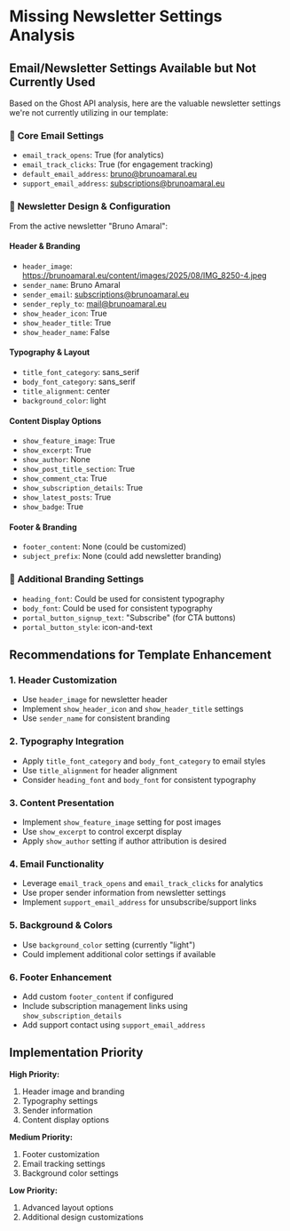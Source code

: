 # Missing Newsletter Settings Analysis

## Email/Newsletter Settings Available but Not Currently Used

Based on the Ghost API analysis, here are the valuable newsletter settings we're not currently utilizing in our template:

### 📧 **Core Email Settings**
- `email_track_opens`: True (for analytics)
- `email_track_clicks`: True (for engagement tracking)
- `default_email_address`: bruno@brunoamaral.eu
- `support_email_address`: subscriptions@brunoamaral.eu

### 📰 **Newsletter Design & Configuration**
From the active newsletter "Bruno Amaral":

#### **Header & Branding**
- `header_image`: https://brunoamaral.eu/content/images/2025/08/IMG_8250-4.jpeg
- `sender_name`: Bruno Amaral
- `sender_email`: subscriptions@brunoamaral.eu
- `sender_reply_to`: mail@brunoamaral.eu
- `show_header_icon`: True
- `show_header_title`: True
- `show_header_name`: False

#### **Typography & Layout**
- `title_font_category`: sans_serif
- `body_font_category`: sans_serif
- `title_alignment`: center
- `background_color`: light

#### **Content Display Options**
- `show_feature_image`: True
- `show_excerpt`: True
- `show_author`: None
- `show_post_title_section`: True
- `show_comment_cta`: True
- `show_subscription_details`: True
- `show_latest_posts`: True
- `show_badge`: True

#### **Footer & Branding**
- `footer_content`: None (could be customized)
- `subject_prefix`: None (could add newsletter branding)

### 🎨 **Additional Branding Settings**
- `heading_font`: Could be used for consistent typography
- `body_font`: Could be used for consistent typography
- `portal_button_signup_text`: "Subscribe" (for CTA buttons)
- `portal_button_style`: icon-and-text

## Recommendations for Template Enhancement

### 1. **Header Customization**
- Use `header_image` for newsletter header
- Implement `show_header_icon` and `show_header_title` settings
- Use `sender_name` for consistent branding

### 2. **Typography Integration**
- Apply `title_font_category` and `body_font_category` to email styles
- Use `title_alignment` for header alignment
- Consider `heading_font` and `body_font` for consistent typography

### 3. **Content Presentation**
- Implement `show_feature_image` setting for post images
- Use `show_excerpt` to control excerpt display
- Apply `show_author` setting if author attribution is desired

### 4. **Email Functionality**
- Leverage `email_track_opens` and `email_track_clicks` for analytics
- Use proper sender information from newsletter settings
- Implement `support_email_address` for unsubscribe/support links

### 5. **Background & Colors**
- Use `background_color` setting (currently "light")
- Could implement additional color settings if available

### 6. **Footer Enhancement**
- Add custom `footer_content` if configured
- Include subscription management links using `show_subscription_details`
- Add support contact using `support_email_address`

## Implementation Priority

**High Priority:**
1. Header image and branding
2. Typography settings
3. Sender information
4. Content display options

**Medium Priority:**
1. Footer customization
2. Email tracking settings
3. Background color settings

**Low Priority:**
1. Advanced layout options
2. Additional design customizations
